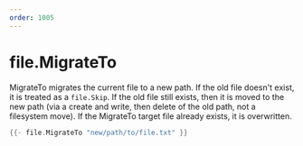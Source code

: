 ```yaml
---
order: 1005
---
```


<!-- Generated by tools/docgen. DO NOT EDIT. -->

# file.MigrateTo

MigrateTo migrates the current file to a new path. If the old file
doesn't exist, it is treated as a `file.Skip`. If the old file still
exists, then it is moved to the new path (via a create and write, then
delete of the old path, not a filesystem move). If the MigrateTo target
file already exists, it is overwritten.

```go
{{- file.MigrateTo "new/path/to/file.txt" }}
```
